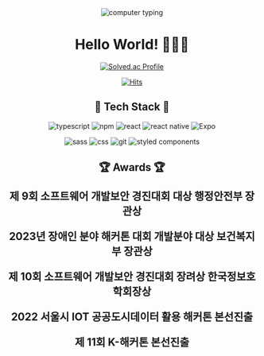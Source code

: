 <div align="center">

  <img src="https://user-images.githubusercontent.com/81798537/157266008-fd6fd1bf-df82-41ec-b2cb-c18d510f8f76.gif" alt="computer typing">
  <h1>Hello World! 👩🏻‍💻</h1>

  <a href="https://solved.ac/hayun3906/" target="_blank">
    <img src="http://mazassumnida.wtf/api/v2/generate_badge?boj=hayun3906" alt="Solved.ac Profile">
  </a>

  <a href="https://hits.seeyoufarm.com" target="_blank"> <p>
    <img src="https://hits.seeyoufarm.com/api/count/incr/badge.svg?url=https%3A%2F%2Fgithub.com%2Fhayeon&count_bg=%23999AD7&title_bg=%23999AD7&icon=react.svg&icon_color=%23EEEEEEEE&title=HAYEON&edge_flat=false" alt="Hits">
  </a>

  <h2>🔧 Tech Stack 🔧</h2>

  <img src="https://img.shields.io/badge/typescript-0769AD?style=for-the-badge&logo=typescript&logoColor=white" alt="typescript">
  <img src="https://img.shields.io/badge/npm-BE3536?style=for-the-badge&logo=npm&logoColor=white" alt="npm">
  <img src="https://img.shields.io/badge/react-61DAFB?style=for-the-badge&logo=react&logoColor=black" alt="react">
  <img src="https://img.shields.io/badge/react%20native-61DAFB?style=for-the-badge&logo=react&logoColor=black" alt="react native">
  <img src="https://img.shields.io/badge/Expo-000000?style=for-the-badge&logo=Expo&logoColor=white" alt="Expo">
  <p></p>
  <img src="https://img.shields.io/badge/sass-C56093?style=for-the-badge&logo=sass&logoColor=white" alt="sass">
  <img src="https://img.shields.io/badge/css-1572B6?style=for-the-badge&logo=css3&logoColor=white" alt="css">
  <img src="https://img.shields.io/badge/git-F05032?style=for-the-badge&logo=git&logoColor=white" alt="git">
  <img src="https://img.shields.io/badge/styled%20components-DB7093?style=for-the-badge&logo=styled-components&logoColor=white" alt="styled components">
  
  <h2>🏆 Awards 🏆</h2>
  
<p style="font-size: 1.5em; font-weight: bold;">제 9회 소프트웨어 개발보안 경진대회 대상 행정안전부 장관상</p>
  <p style="font-size: 1.5em; font-weight: bold;">2023년 장애인 분야 해커톤 대회 개발분야 대상 보건복지부 장관상</p>
  <p style="font-size: 1.5em; font-weight: bold;">제 10회 소프트웨어 개발보안 경진대회 장려상 한국정보호학회장상</p>
  <p style="font-size: 1.5em; font-weight: bold;">2022 서울시 IOT 공공도시데이터 활용 해커톤 본선진출</p>
  <p style="font-size: 1.5em; font-weight: bold;">제 11회 K-해커톤 본선진출</p>
  
</div>
